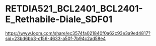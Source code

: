 # RETDIA521_BCL2401_BCL2401-E_Rethabile-Diale_SDF01
https://www.loom.com/share/ec3574fa021840f0a62c93e3a9ed4817?sid=23bd6bb3-c156-4633-a50f-7b94c2ad58e4
